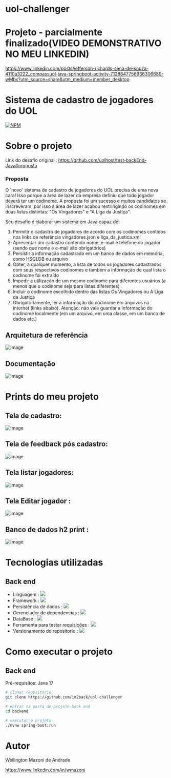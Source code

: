 # uol-challenger
# Projeto - parcialmente finalizado(VIDEO DEMONSTRATIVO NO MEU LINKEDIN)
https://www.linkedin.com/posts/jefferson-richards-sena-de-souza-4110a3222_compassuol-java-springboot-activity-7128847756936306689-wMbx?utm_source=share&utm_medium=member_desktop
# Sistema de cadastro de jogadores do UOL
[![NPM](https://img.shields.io/npm/l/react)](https://github.com/im2back/Voll.med/blob/main/LICENSE) 

# Sobre o projeto
Link do desafio original : https://github.com/uolhost/test-backEnd-Java#proposta
### Proposta
O 'novo' sistema de cadastro de jogadores do UOL precisa de uma nova cara! Isso porque a área de lazer da empresa definiu que todo jogador deverá ter um codinome. A proposta foi um sucesso e muitos candidatos se inscreveram, por isso a área de lazer acabou restringindo os codinomes em duas listas distintas: "Os Vingadores" e "A Liga da Justiça".

Seu desafio é elaborar um sistema em Java capaz de:

1. Permitir o cadastro de jogadores de acordo com os codinomes contidos nos links de referência vingadores.json e liga_da_justica.xml <br>
2. Apresentar um cadastro contendo nome, e-mail e telefone do jogador (sendo que nome e e-mail são obrigatórios)<br>
3. Persistir a informação cadastrada em um banco de dados em memória, como HSQLDB ou arquivo<br>
4. Obter, a qualquer momento, a lista de todos os jogadores cadastrados com seus respectivos codinomes e também a informação de qual lista o codinome foi extraído<br>
5. Impedir a utilização de um mesmo codinome para diferentes usuários (a menos que o codinome seja para listas diferentes)<br>
6. Incluir o codinome escolhido dentro das listas Os Vingadores ou A Liga da Justiça<br>
7. Obrigatoriamente, ler a informação do codinome em arquivos na internet (links abaixo). Atenção: não vale guardar a informação do codinome localmente (em um arquivo, em uma classe, em um banco de dados etc.)<br>


## Arquitetura de referência
![image](https://github.com/im2back/uol-challenger/assets/117541466/d251cd4c-c05e-427d-82fb-2471502cf642)

## Documentação
![image](https://github.com/im2back/uol-challenger/assets/117541466/871e34bb-23b5-4250-bcb7-4aae7d2dcb31)


# Prints do meu projeto 
## Tela de cadastro:

![image](https://github.com/im2back/uol-challenger/assets/117541466/371d7677-040c-4a72-91bd-6c4e2e67f9fc)


## Tela de feedback pós cadastro: 

![image](https://github.com/im2back/uol-challenger/assets/117541466/5f611cb8-be19-4605-b89a-b70a5f5584c9)

## Tela listar jogadores:

![image](https://github.com/im2back/uol-challenger/assets/117541466/50a354c4-eec9-4669-b550-e2228f50151f)

## Tela Editar jogador :

![image](https://github.com/im2back/uol-challenger/assets/117541466/493d1664-8c2c-4bfe-a31c-c68fa99ad7a5)

## Banco de dados h2 print : 

![image](https://github.com/im2back/uol-challenger/assets/117541466/42e407df-b664-4a74-95c6-56288762f154)





# Tecnologias utilizadas
## Back end
- Linguagem : <a href="" target="_blank"><img loading="lazy" src="https://img.shields.io/badge/Java-blue.svg?style=flat&logo=coffeescript&logoColor=white" target="_blank"></a> <br>
- Framework : <a href="" target="_blank"><img loading="lazy" src="https://img.shields.io/badge/SpringBoot-white.svg?style=flat&logo=springboot&logoColor=green" target="_blank"></a> <br>
- Persistência de dados : <a href="" target="_blank"><img loading="lazy" src="https://img.shields.io/badge/JPA-Hibernate-darkgreen.svg?style=flat&logo=hibernate&logoColor=white" target="_blank"></a> <br>
- Gerenciador de dependencias : <a href="" target="_blank"><img loading="lazy" src="https://img.shields.io/badge/Maven-white.svg?style=flat&logo=apachemaven&logoColor=darkgreen" target="_blank"></a> <br>
- DataBase : <a href="" target="_blank"><img loading="lazy" src="https://img.shields.io/badge/H2-DataBase-darkblue.svg?style=flat&logo=h2&logoColor=blue" target="_blank"></a> <br>
- Ferramenta para testar requisições : <a href="" target="_blank"><img loading="lazy" src="https://img.shields.io/badge/PostMan-white.svg?style=flat&logo=postman&logoColor=red" target="_blank"></a> <br>
- Versionamento do repositorio : <a href="" target="_blank"><img loading="lazy" src="https://img.shields.io/badge/GitHub-white.svg?style=flat&logo=github&logoColor=black" target="_blank"></a> <br>

# Como executar o projeto

## Back end
Pré-requisitos: Java 17

```bash
# clonar repositório
git clone https://github.com/im2back/uol-challenger

# entrar na pasta do projeto back end
cd backend

# executar o projeto
./mvnw spring-boot:run
```


# Autor

Wellington Mazoni de Andrade

https://www.linkedin.com/in/wmazoni
